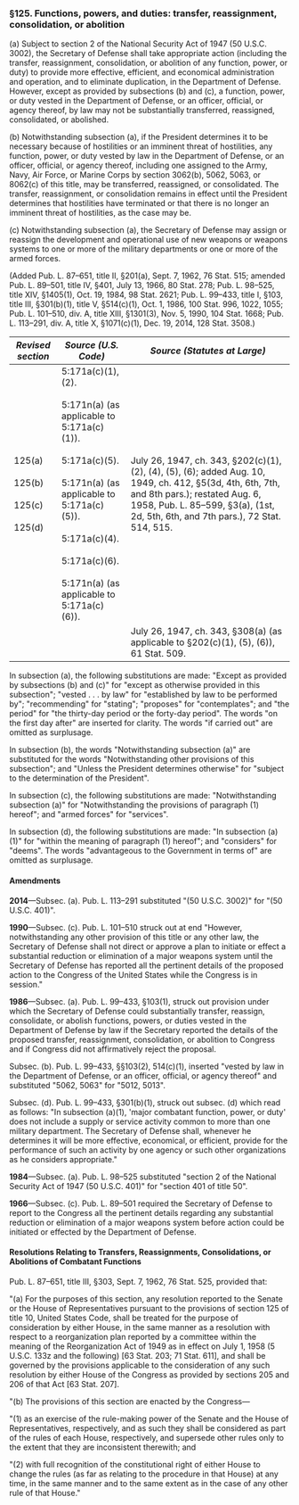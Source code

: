 ### §125. Functions, powers, and duties: transfer, reassignment, consolidation, or abolition ###

(a) Subject to section 2 of the National Security Act of 1947 (50 U.S.C. 3002), the Secretary of Defense shall take appropriate action (including the transfer, reassignment, consolidation, or abolition of any function, power, or duty) to provide more effective, efficient, and economical administration and operation, and to eliminate duplication, in the Department of Defense. However, except as provided by subsections (b) and (c), a function, power, or duty vested in the Department of Defense, or an officer, official, or agency thereof, by law may not be substantially transferred, reassigned, consolidated, or abolished.

(b) Notwithstanding subsection (a), if the President determines it to be necessary because of hostilities or an imminent threat of hostilities, any function, power, or duty vested by law in the Department of Defense, or an officer, official, or agency thereof, including one assigned to the Army, Navy, Air Force, or Marine Corps by section 3062(b), 5062, 5063, or 8062(c) of this title, may be transferred, reassigned, or consolidated. The transfer, reassignment, or consolidation remains in effect until the President determines that hostilities have terminated or that there is no longer an imminent threat of hostilities, as the case may be.

(c) Notwithstanding subsection (a), the Secretary of Defense may assign or reassign the development and operational use of new weapons or weapons systems to one or more of the military departments or one or more of the armed forces.

(Added Pub. L. 87–651, title II, §201(a), Sept. 7, 1962, 76 Stat. 515; amended Pub. L. 89–501, title IV, §401, July 13, 1966, 80 Stat. 278; Pub. L. 98–525, title XIV, §1405(1), Oct. 19, 1984, 98 Stat. 2621; Pub. L. 99–433, title I, §103, title III, §301(b)(1), title V, §514(c)(1), Oct. 1, 1986, 100 Stat. 996, 1022, 1055; Pub. L. 101–510, div. A, title XIII, §1301(3), Nov. 5, 1990, 104 Stat. 1668; Pub. L. 113–291, div. A, title X, §1071(c)(1), Dec. 19, 2014, 128 Stat. 3508.)

|                  *Revised section*                   |                                                                                                               *Source (U.S. Code)*                                                                                                                |                                                                                                  *Source (Statutes at Large)*                                                                                                  |
|------------------------------------------------------|---------------------------------------------------------------------------------------------------------------------------------------------------------------------------------------------------------------------------------------------------|--------------------------------------------------------------------------------------------------------------------------------------------------------------------------------------------------------------------------------|
|125(a)<br/><br/>125(b)<br/><br/>125(c)<br/><br/>125(d)|5:171a(c)(1), (2).<br/><br/>5:171n(a) (as applicable to 5:171a(c)(1)).<br/><br/>5:171a(c)(5).<br/><br/>5:171n(a) (as applicable to 5:171a(c)(5)).<br/><br/>5:171a(c)(4).<br/><br/>5:171a(c)(6).<br/><br/>5:171n(a) (as applicable to 5:171a(c)(6)).|July 26, 1947, ch. 343, §202(c)(1), (2), (4), (5), (6); added Aug. 10, 1949, ch. 412, §5(3d, 4th, 6th, 7th, and 8th pars.); restated Aug. 6, 1958, Pub. L. 85–599, §3(a), (1st, 2d, 5th, 6th, and 7th pars.), 72 Stat. 514, 515.|
|                                                      |                                                                                                                                                                                                                                                   |                                                                     July 26, 1947, ch. 343, §308(a) (as applicable to §202(c)(1), (5), (6)), 61 Stat. 509.                                                                     |

In subsection (a), the following substitutions are made: "Except as provided by subsections (b) and (c)" for "except as otherwise provided in this subsection"; "vested . . . by law" for "established by law to be performed by"; "recommending" for "stating"; "proposes" for "contemplates"; and "the period" for "the thirty-day period or the forty-day period". The words "on the first day after" are inserted for clarity. The words "if carried out" are omitted as surplusage.

In subsection (b), the words "Notwithstanding subsection (a)" are substituted for the words "Notwithstanding other provisions of this subsection"; and "Unless the President determines otherwise" for "subject to the determination of the President".

In subsection (c), the following substitutions are made: "Notwithstanding subsection (a)" for "Notwithstanding the provisions of paragraph (1) hereof"; and "armed forces" for "services".

In subsection (d), the following substitutions are made: "In subsection (a) (1)" for "within the meaning of paragraph (1) hereof"; and "considers" for "deems". The words "advantageous to the Government in terms of" are omitted as surplusage.

#### Amendments ####

**2014**—Subsec. (a). Pub. L. 113–291 substituted "(50 U.S.C. 3002)" for "(50 U.S.C. 401)".

**1990**—Subsec. (c). Pub. L. 101–510 struck out at end "However, notwithstanding any other provision of this title or any other law, the Secretary of Defense shall not direct or approve a plan to initiate or effect a substantial reduction or elimination of a major weapons system until the Secretary of Defense has reported all the pertinent details of the proposed action to the Congress of the United States while the Congress is in session."

**1986**—Subsec. (a). Pub. L. 99–433, §103(1), struck out provision under which the Secretary of Defense could substantially transfer, reassign, consolidate, or abolish functions, powers, or duties vested in the Department of Defense by law if the Secretary reported the details of the proposed transfer, reassignment, consolidation, or abolition to Congress and if Congress did not affirmatively reject the proposal.

Subsec. (b). Pub. L. 99–433, §§103(2), 514(c)(1), inserted "vested by law in the Department of Defense, or an officer, official, or agency thereof" and substituted "5062, 5063" for "5012, 5013".

Subsec. (d). Pub. L. 99–433, §301(b)(1), struck out subsec. (d) which read as follows: "In subsection (a)(1), 'major combatant function, power, or duty' does not include a supply or service activity common to more than one military department. The Secretary of Defense shall, whenever he determines it will be more effective, economical, or efficient, provide for the performance of such an activity by one agency or such other organizations as he considers appropriate."

**1984**—Subsec. (a). Pub. L. 98–525 substituted "section 2 of the National Security Act of 1947 (50 U.S.C. 401)" for "section 401 of title 50".

**1966**—Subsec. (c). Pub. L. 89–501 required the Secretary of Defense to report to the Congress all the pertinent details regarding any substantial reduction or elimination of a major weapons system before action could be initiated or effected by the Department of Defense.

#### Resolutions Relating to Transfers, Reassignments, Consolidations, or Abolitions of Combatant Functions ####

Pub. L. 87–651, title III, §303, Sept. 7, 1962, 76 Stat. 525, provided that:

"(a) For the purposes of this section, any resolution reported to the Senate or the House of Representatives pursuant to the provisions of section 125 of title 10, United States Code, shall be treated for the purpose of consideration by either House, in the same manner as a resolution with respect to a reorganization plan reported by a committee within the meaning of the Reorganization Act of 1949 as in effect on July 1, 1958 (5 U.S.C. 133z and the following) [63 Stat. 203; 71 Stat. 611], and shall be governed by the provisions applicable to the consideration of any such resolution by either House of the Congress as provided by sections 205 and 206 of that Act [63 Stat. 207].

"(b) The provisions of this section are enacted by the Congress—

"(1) as an exercise of the rule-making power of the Senate and the House of Representatives, respectively, and as such they shall be considered as part of the rules of each House, respectively, and supersede other rules only to the extent that they are inconsistent therewith; and

"(2) with full recognition of the constitutional right of either House to change the rules (as far as relating to the procedure in that House) at any time, in the same manner and to the same extent as in the case of any other rule of that House."